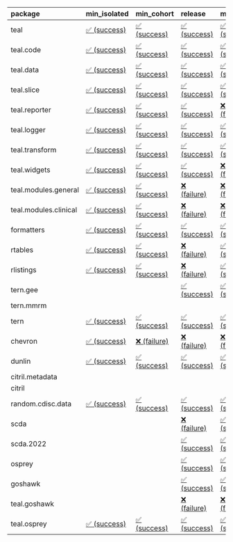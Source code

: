 <table>
<colgroup>
<col style="width: 4%" />
<col style="width: 23%" />
<col style="width: 23%" />
<col style="width: 23%" />
<col style="width: 23%" />
</colgroup>
<thead>
<tr class="header">
<th style="text-align: left;">package</th>
<th style="text-align: left;">min_isolated</th>
<th style="text-align: left;">min_cohort</th>
<th style="text-align: left;">release</th>
<th style="text-align: left;">max</th>
</tr>
</thead>
<tbody>
<tr class="odd">
<td style="text-align: left;">teal</td>
<td
style="text-align: left;"><a href="https://github.com/insightsengineering/teal/actions/runs/8600270436/job/23564888570">✅
(success)</a></td>
<td
style="text-align: left;"><a href="https://github.com/insightsengineering/teal/actions/runs/8600270436/job/23564888809">✅
(success)</a></td>
<td
style="text-align: left;"><a href="https://github.com/insightsengineering/teal/actions/runs/8600270436/job/23564889133">✅
(success)</a></td>
<td
style="text-align: left;"><a href="https://github.com/insightsengineering/teal/actions/runs/8600270436/job/23564888299">✅
(success)</a></td>
</tr>
<tr class="even">
<td style="text-align: left;">teal.code</td>
<td
style="text-align: left;"><a href="https://github.com/insightsengineering/teal.code/actions/runs/8585967788/job/23527929182">✅
(success)</a></td>
<td
style="text-align: left;"><a href="https://github.com/insightsengineering/teal.code/actions/runs/8585967788/job/23527929251">✅
(success)</a></td>
<td
style="text-align: left;"><a href="https://github.com/insightsengineering/teal.code/actions/runs/8585967788/job/23527929322">✅
(success)</a></td>
<td
style="text-align: left;"><a href="https://github.com/insightsengineering/teal.code/actions/runs/8585967788/job/23527929054">✅
(success)</a></td>
</tr>
<tr class="odd">
<td style="text-align: left;">teal.data</td>
<td
style="text-align: left;"><a href="https://github.com/insightsengineering/teal.data/actions/runs/8602562071/job/23572399206">✅
(success)</a></td>
<td
style="text-align: left;"><a href="https://github.com/insightsengineering/teal.data/actions/runs/8602562071/job/23572398891">✅
(success)</a></td>
<td
style="text-align: left;"><a href="https://github.com/insightsengineering/teal.data/actions/runs/8602562071/job/23572399465">✅
(success)</a></td>
<td
style="text-align: left;"><a href="https://github.com/insightsengineering/teal.data/actions/runs/8602562071/job/23572398626">✅
(success)</a></td>
</tr>
<tr class="even">
<td style="text-align: left;">teal.slice</td>
<td
style="text-align: left;"><a href="https://github.com/insightsengineering/teal.slice/actions/runs/8600257983/job/23564852846">✅
(success)</a></td>
<td
style="text-align: left;"><a href="https://github.com/insightsengineering/teal.slice/actions/runs/8600257983/job/23564852570">✅
(success)</a></td>
<td
style="text-align: left;"><a href="https://github.com/insightsengineering/teal.slice/actions/runs/8600257983/job/23564853129">✅
(success)</a></td>
<td
style="text-align: left;"><a href="https://github.com/insightsengineering/teal.slice/actions/runs/8600257983/job/23564852238">✅
(success)</a></td>
</tr>
<tr class="odd">
<td style="text-align: left;">teal.reporter</td>
<td
style="text-align: left;"><a href="https://github.com/insightsengineering/teal.reporter/actions/runs/8602979730/job/23573778093">✅
(success)</a></td>
<td
style="text-align: left;"><a href="https://github.com/insightsengineering/teal.reporter/actions/runs/8602979730/job/23573777770">✅
(success)</a></td>
<td
style="text-align: left;"><a href="https://github.com/insightsengineering/teal.reporter/actions/runs/8602979730/job/23573778400">✅
(success)</a></td>
<td
style="text-align: left;"><a href="https://github.com/insightsengineering/teal.reporter/actions/runs/8602979730/job/23573777315">❌
(failure)</a></td>
</tr>
<tr class="even">
<td style="text-align: left;">teal.logger</td>
<td
style="text-align: left;"><a href="https://github.com/insightsengineering/teal.logger/actions/runs/8585967634/job/23527929082">✅
(success)</a></td>
<td
style="text-align: left;"><a href="https://github.com/insightsengineering/teal.logger/actions/runs/8585967634/job/23527928931">✅
(success)</a></td>
<td
style="text-align: left;"><a href="https://github.com/insightsengineering/teal.logger/actions/runs/8585967634/job/23527929183">✅
(success)</a></td>
<td
style="text-align: left;"><a href="https://github.com/insightsengineering/teal.logger/actions/runs/8585967634/job/23527929004">✅
(success)</a></td>
</tr>
<tr class="odd">
<td style="text-align: left;">teal.transform</td>
<td
style="text-align: left;"><a href="https://github.com/insightsengineering/teal.transform/actions/runs/8585972162/job/23527938495">✅
(success)</a></td>
<td
style="text-align: left;"><a href="https://github.com/insightsengineering/teal.transform/actions/runs/8585972162/job/23527938399">✅
(success)</a></td>
<td
style="text-align: left;"><a href="https://github.com/insightsengineering/teal.transform/actions/runs/8585972162/job/23527938588">✅
(success)</a></td>
<td
style="text-align: left;"><a href="https://github.com/insightsengineering/teal.transform/actions/runs/8585972162/job/23527938279">✅
(success)</a></td>
</tr>
<tr class="even">
<td style="text-align: left;">teal.widgets</td>
<td
style="text-align: left;"><a href="https://github.com/insightsengineering/teal.widgets/actions/runs/8585983042/job/23527960502">✅
(success)</a></td>
<td
style="text-align: left;"><a href="https://github.com/insightsengineering/teal.widgets/actions/runs/8585983042/job/23527960434">✅
(success)</a></td>
<td
style="text-align: left;"><a href="https://github.com/insightsengineering/teal.widgets/actions/runs/8585983042/job/23527960565">✅
(success)</a></td>
<td
style="text-align: left;"><a href="https://github.com/insightsengineering/teal.widgets/actions/runs/8585983042/job/23527960353">❌
(failure)</a></td>
</tr>
<tr class="odd">
<td style="text-align: left;">teal.modules.general</td>
<td
style="text-align: left;"><a href="https://github.com/insightsengineering/teal.modules.general/actions/runs/8585967490/job/23564910830">✅
(success)</a></td>
<td
style="text-align: left;"><a href="https://github.com/insightsengineering/teal.modules.general/actions/runs/8585967490/job/23564910532">✅
(success)</a></td>
<td
style="text-align: left;"><a href="https://github.com/insightsengineering/teal.modules.general/actions/runs/8585967490/job/23564911640">❌
(failure)</a></td>
<td
style="text-align: left;"><a href="https://github.com/insightsengineering/teal.modules.general/actions/runs/8585967490/job/23564911197">❌
(failure)</a></td>
</tr>
<tr class="even">
<td style="text-align: left;">teal.modules.clinical</td>
<td
style="text-align: left;"><a href="https://github.com/insightsengineering/teal.modules.clinical/actions/runs/8585978114/job/23527950312">✅
(success)</a></td>
<td
style="text-align: left;"><a href="https://github.com/insightsengineering/teal.modules.clinical/actions/runs/8585978114/job/23527950228">✅
(success)</a></td>
<td
style="text-align: left;"><a href="https://github.com/insightsengineering/teal.modules.clinical/actions/runs/8585978114/job/23527950363">❌
(failure)</a></td>
<td
style="text-align: left;"><a href="https://github.com/insightsengineering/teal.modules.clinical/actions/runs/8585978114/job/23527950265">❌
(failure)</a></td>
</tr>
<tr class="odd">
<td style="text-align: left;">formatters</td>
<td
style="text-align: left;"><a href="https://github.com/insightsengineering/formatters/actions/runs/8585974605/job/23527943352">✅
(success)</a></td>
<td
style="text-align: left;"><a href="https://github.com/insightsengineering/formatters/actions/runs/8585974605/job/23527943245">✅
(success)</a></td>
<td
style="text-align: left;"><a href="https://github.com/insightsengineering/formatters/actions/runs/8585974605/job/23527943448">✅
(success)</a></td>
<td
style="text-align: left;"><a href="https://github.com/insightsengineering/formatters/actions/runs/8585974605/job/23527943167">✅
(success)</a></td>
</tr>
<tr class="even">
<td style="text-align: left;">rtables</td>
<td
style="text-align: left;"><a href="https://github.com/insightsengineering/rtables/actions/runs/8585966496/job/23527926348">✅
(success)</a></td>
<td
style="text-align: left;"><a href="https://github.com/insightsengineering/rtables/actions/runs/8585966496/job/23527926251">✅
(success)</a></td>
<td
style="text-align: left;"><a href="https://github.com/insightsengineering/rtables/actions/runs/8585966496/job/23527926398">❌
(failure)</a></td>
<td
style="text-align: left;"><a href="https://github.com/insightsengineering/rtables/actions/runs/8585966496/job/23527926291">✅
(success)</a></td>
</tr>
<tr class="odd">
<td style="text-align: left;">rlistings</td>
<td
style="text-align: left;"><a href="https://github.com/insightsengineering/rlistings/actions/runs/8585969913/job/23527933701">✅
(success)</a></td>
<td
style="text-align: left;"><a href="https://github.com/insightsengineering/rlistings/actions/runs/8585969913/job/23527933525">✅
(success)</a></td>
<td
style="text-align: left;"><a href="https://github.com/insightsengineering/rlistings/actions/runs/8585969913/job/23527933774">❌
(failure)</a></td>
<td
style="text-align: left;"><a href="https://github.com/insightsengineering/rlistings/actions/runs/8585969913/job/23527933624">✅
(success)</a></td>
</tr>
<tr class="even">
<td style="text-align: left;">tern.gee</td>
<td style="text-align: left;"></td>
<td style="text-align: left;"></td>
<td
style="text-align: left;"><a href="https://github.com/insightsengineering/tern.gee/actions/runs/8585976875/job/23527947564">✅
(success)</a></td>
<td
style="text-align: left;"><a href="https://github.com/insightsengineering/tern.gee/actions/runs/8585976875/job/23527947410">✅
(success)</a></td>
</tr>
<tr class="odd">
<td style="text-align: left;">tern.mmrm</td>
<td style="text-align: left;"></td>
<td style="text-align: left;"></td>
<td style="text-align: left;"></td>
<td style="text-align: left;"></td>
</tr>
<tr class="even">
<td style="text-align: left;">tern</td>
<td
style="text-align: left;"><a href="https://github.com/insightsengineering/tern/actions/runs/8585971062/job/23527935629">✅
(success)</a></td>
<td
style="text-align: left;"><a href="https://github.com/insightsengineering/tern/actions/runs/8585971062/job/23527935723">✅
(success)</a></td>
<td
style="text-align: left;"><a href="https://github.com/insightsengineering/tern/actions/runs/8585971062/job/23527935674">✅
(success)</a></td>
<td
style="text-align: left;"><a href="https://github.com/insightsengineering/tern/actions/runs/8585971062/job/23527935773">✅
(success)</a></td>
</tr>
<tr class="odd">
<td style="text-align: left;">chevron</td>
<td
style="text-align: left;"><a href="https://github.com/insightsengineering/chevron/actions/runs/8585983276/job/23527960677">✅
(success)</a></td>
<td
style="text-align: left;"><a href="https://github.com/insightsengineering/chevron/actions/runs/8585983276/job/23527960742">❌
(failure)</a></td>
<td
style="text-align: left;"><a href="https://github.com/insightsengineering/chevron/actions/runs/8585983276/job/23527960899">❌
(failure)</a></td>
<td
style="text-align: left;"><a href="https://github.com/insightsengineering/chevron/actions/runs/8585983276/job/23527960821">❌
(failure)</a></td>
</tr>
<tr class="even">
<td style="text-align: left;">dunlin</td>
<td
style="text-align: left;"><a href="https://github.com/insightsengineering/dunlin/actions/runs/8585969971/job/23527933841">✅
(success)</a></td>
<td
style="text-align: left;"><a href="https://github.com/insightsengineering/dunlin/actions/runs/8585969971/job/23527933554">✅
(success)</a></td>
<td
style="text-align: left;"><a href="https://github.com/insightsengineering/dunlin/actions/runs/8585969971/job/23527933742">✅
(success)</a></td>
<td
style="text-align: left;"><a href="https://github.com/insightsengineering/dunlin/actions/runs/8585969971/job/23527933649">✅
(success)</a></td>
</tr>
<tr class="odd">
<td style="text-align: left;">citril.metadata</td>
<td style="text-align: left;"></td>
<td style="text-align: left;"></td>
<td style="text-align: left;"></td>
<td style="text-align: left;"></td>
</tr>
<tr class="even">
<td style="text-align: left;">citril</td>
<td style="text-align: left;"></td>
<td style="text-align: left;"></td>
<td style="text-align: left;"></td>
<td style="text-align: left;"></td>
</tr>
<tr class="odd">
<td style="text-align: left;">random.cdisc.data</td>
<td
style="text-align: left;"><a href="https://github.com/insightsengineering/random.cdisc.data/actions/runs/6918179803/job/18820148722">✅
(success)</a></td>
<td
style="text-align: left;"><a href="https://github.com/insightsengineering/random.cdisc.data/actions/runs/6918179803/job/18820148682">✅
(success)</a></td>
<td
style="text-align: left;"><a href="https://github.com/insightsengineering/random.cdisc.data/actions/runs/6918179803/job/18820148802">✅
(success)</a></td>
<td
style="text-align: left;"><a href="https://github.com/insightsengineering/random.cdisc.data/actions/runs/6918179803/job/18820148771">✅
(success)</a></td>
</tr>
<tr class="even">
<td style="text-align: left;">scda</td>
<td style="text-align: left;"></td>
<td style="text-align: left;"></td>
<td
style="text-align: left;"><a href="https://github.com/insightsengineering/scda/actions/runs/8585970269/job/23527934076">❌
(failure)</a></td>
<td
style="text-align: left;"><a href="https://github.com/insightsengineering/scda/actions/runs/8585970269/job/23527934013">✅
(success)</a></td>
</tr>
<tr class="odd">
<td style="text-align: left;">scda.2022</td>
<td style="text-align: left;"></td>
<td style="text-align: left;"></td>
<td
style="text-align: left;"><a href="https://github.com/insightsengineering/scda.2022/actions/runs/7155434116/job/19484043509">✅
(success)</a></td>
<td
style="text-align: left;"><a href="https://github.com/insightsengineering/scda.2022/actions/runs/7155434116/job/19484043347">✅
(success)</a></td>
</tr>
<tr class="even">
<td style="text-align: left;">osprey</td>
<td style="text-align: left;"></td>
<td style="text-align: left;"></td>
<td
style="text-align: left;"><a href="https://github.com/insightsengineering/osprey/actions/runs/8585980450/job/23527955400">✅
(success)</a></td>
<td
style="text-align: left;"><a href="https://github.com/insightsengineering/osprey/actions/runs/8585980450/job/23527955337">✅
(success)</a></td>
</tr>
<tr class="odd">
<td style="text-align: left;">goshawk</td>
<td style="text-align: left;"></td>
<td style="text-align: left;"></td>
<td
style="text-align: left;"><a href="https://github.com/insightsengineering/goshawk/actions/runs/8585975126/job/23527944039">✅
(success)</a></td>
<td
style="text-align: left;"><a href="https://github.com/insightsengineering/goshawk/actions/runs/8585975126/job/23527943944">✅
(success)</a></td>
</tr>
<tr class="even">
<td style="text-align: left;">teal.goshawk</td>
<td style="text-align: left;"></td>
<td style="text-align: left;"></td>
<td
style="text-align: left;"><a href="https://github.com/insightsengineering/teal.goshawk/actions/runs/8585974089/job/23527942347">❌
(failure)</a></td>
<td
style="text-align: left;"><a href="https://github.com/insightsengineering/teal.goshawk/actions/runs/8585974089/job/23527942197">❌
(failure)</a></td>
</tr>
<tr class="odd">
<td style="text-align: left;">teal.osprey</td>
<td
style="text-align: left;"><a href="https://github.com/insightsengineering/teal.osprey/actions/runs/8602843878/job/23573321762">✅
(success)</a></td>
<td
style="text-align: left;"><a href="https://github.com/insightsengineering/teal.osprey/actions/runs/8602843878/job/23573322067">✅
(success)</a></td>
<td
style="text-align: left;"><a href="https://github.com/insightsengineering/teal.osprey/actions/runs/8602843878/job/23573322361">✅
(success)</a></td>
<td
style="text-align: left;"><a href="https://github.com/insightsengineering/teal.osprey/actions/runs/8602843878/job/23573321482">✅
(success)</a></td>
</tr>
</tbody>
</table>
